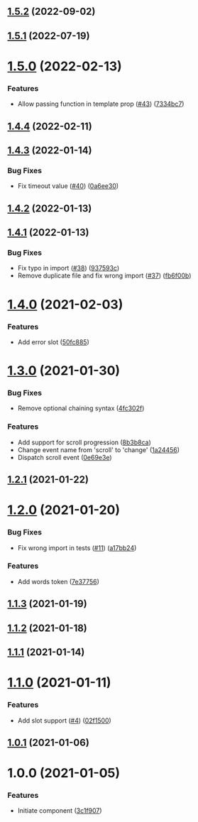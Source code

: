 ## [1.5.2](https://github.com/untemps/svelte-readotron/compare/v1.5.1...v1.5.2) (2022-09-02)

## [1.5.1](https://github.com/untemps/svelte-readotron/compare/v1.5.0...v1.5.1) (2022-07-19)

# [1.5.0](https://github.com/untemps/svelte-readotron/compare/v1.4.4...v1.5.0) (2022-02-13)

### Features

-   Allow passing function in template prop ([#43](https://github.com/untemps/svelte-readotron/issues/43)) ([7334bc7](https://github.com/untemps/svelte-readotron/commit/7334bc7564b6bbb1ac03c1e0013158fd95d70e6f))

## [1.4.4](https://github.com/untemps/svelte-readotron/compare/v1.4.3...v1.4.4) (2022-02-11)

## [1.4.3](https://github.com/untemps/svelte-readotron/compare/v1.4.2...v1.4.3) (2022-01-14)

### Bug Fixes

-   Fix timeout value ([#40](https://github.com/untemps/svelte-readotron/issues/40)) ([0a6ee30](https://github.com/untemps/svelte-readotron/commit/0a6ee30b80fdc8e8a10df0febbc9cd876a585eeb))

## [1.4.2](https://github.com/untemps/svelte-readotron/compare/v1.4.1...v1.4.2) (2022-01-13)

## [1.4.1](https://github.com/untemps/svelte-readotron/compare/v1.4.0...v1.4.1) (2022-01-13)

### Bug Fixes

-   Fix typo in import ([#38](https://github.com/untemps/svelte-readotron/issues/38)) ([937593c](https://github.com/untemps/svelte-readotron/commit/937593c1a51d03cd900b25593c964ee2e5b0ae75))
-   Remove duplicate file and fix wrong import ([#37](https://github.com/untemps/svelte-readotron/issues/37)) ([fb6f00b](https://github.com/untemps/svelte-readotron/commit/fb6f00b4489e7381e1a5f9a33f04f3756407a343))

# [1.4.0](https://github.com/untemps/svelte-readotron/compare/v1.3.0...v1.4.0) (2021-02-03)

### Features

-   Add error slot ([50fc885](https://github.com/untemps/svelte-readotron/commit/50fc88593aa56239ffec5b96da4f1220ff2b9263))

# [1.3.0](https://github.com/untemps/svelte-readotron/compare/v1.2.1...v1.3.0) (2021-01-30)

### Bug Fixes

-   Remove optional chaining syntax ([4fc302f](https://github.com/untemps/svelte-readotron/commit/4fc302fad101d279c3e4adeed7f87258ce71507d))

### Features

-   Add support for scroll progression ([8b3b8ca](https://github.com/untemps/svelte-readotron/commit/8b3b8ca7c902eaf3493ce789d83ebba8d30bbf50))
-   Change event name from 'scroll' to 'change' ([1a24456](https://github.com/untemps/svelte-readotron/commit/1a244560dfc3548286eb65c2117c68e7460aa9e3))
-   Dispatch scroll event ([0e69e3e](https://github.com/untemps/svelte-readotron/commit/0e69e3ec69716988393cefe36666f9fe584dbb03))

## [1.2.1](https://github.com/untemps/svelte-readotron/compare/v1.2.0...v1.2.1) (2021-01-22)

# [1.2.0](https://github.com/untemps/svelte-readotron/compare/v1.1.3...v1.2.0) (2021-01-20)

### Bug Fixes

-   Fix wrong import in tests ([#11](https://github.com/untemps/svelte-readotron/issues/11)) ([a17bb24](https://github.com/untemps/svelte-readotron/commit/a17bb246fef75704f4dc230d88756526b962c703))

### Features

-   Add words token ([7e37756](https://github.com/untemps/svelte-readotron/commit/7e377562e149957ac700d6f8bc34c07dadf6fbe7))

## [1.1.3](https://github.com/untemps/svelte-readotron/compare/v1.1.2...v1.1.3) (2021-01-19)

## [1.1.2](https://github.com/untemps/svelte-readotron/compare/v1.1.1...v1.1.2) (2021-01-18)

## [1.1.1](https://github.com/untemps/svelte-readotron/compare/v1.1.0...v1.1.1) (2021-01-14)

# [1.1.0](https://github.com/untemps/svelte-readotron/compare/v1.0.1...v1.1.0) (2021-01-11)

### Features

-   Add slot support ([#4](https://github.com/untemps/svelte-readotron/issues/4)) ([02f1500](https://github.com/untemps/svelte-readotron/commit/02f1500ca2d71bf77389812c26ce3a35e3b375e6))

## [1.0.1](https://github.com/untemps/svelte-readotron/compare/v1.0.0...v1.0.1) (2021-01-06)

# 1.0.0 (2021-01-05)

### Features

-   Initiate component ([3c1f907](https://github.com/untemps/svelte-readotron/commit/3c1f907180d0998be37a6b8c49f7c999b0b837a1))
